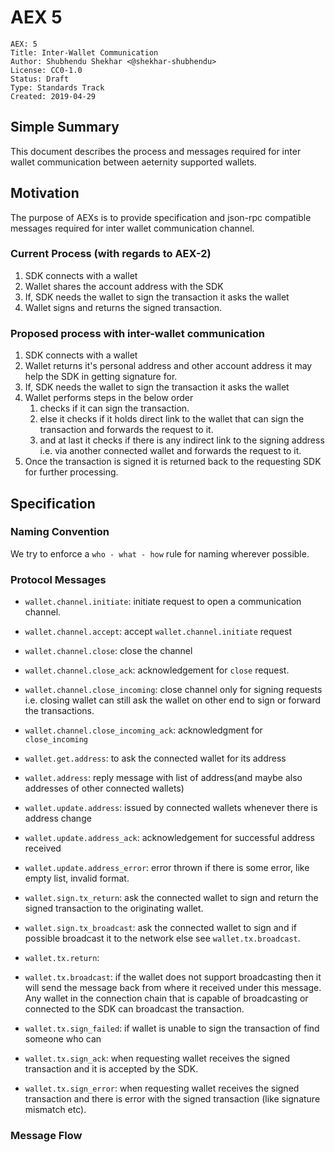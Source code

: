# AEX 5

```
AEX: 5
Title: Inter-Wallet Communication
Author: Shubhendu Shekhar <@shekhar-shubhendu>
License: CC0-1.0
Status: Draft
Type: Standards Track
Created: 2019-04-29
```

## Simple Summary

This document describes the process and messages required for inter wallet communication between aeternity supported wallets.

## Motivation

The purpose of AEXs is to provide specification and json-rpc compatible messages required for inter wallet communication channel.

### Current Process (with regards to AEX-2)

1. SDK connects with a wallet
2. Wallet shares the account address with the SDK
3. If, SDK needs the wallet to sign the transaction it asks the wallet
4. Wallet signs and returns the signed transaction.

### Proposed process with inter-wallet communication

1. SDK connects with a wallet
2. Wallet returns it's personal address and other account address it may help the SDK in getting signature for.
3. If, SDK needs the wallet to sign the transaction it asks the wallet
4. Wallet performs steps in the below order
    1. checks if it can sign the transaction.
    2. else it checks if it holds direct link to the wallet that can sign the transaction and forwards the request to it.
    3. and at last it checks if there is any indirect link to the signing address i.e. via another connected wallet and forwards the request to it.
5. Once the transaction is signed it is returned back to the requesting SDK for further processing.

## Specification

### Naming Convention

We try to enforce a `who - what - how` rule for naming wherever possible.

### Protocol Messages

- `wallet.channel.initiate`: initiate request to open a communication channel.
- `wallet.channel.accept`: accept `wallet.channel.initiate` request
- `wallet.channel.close`: close the channel
- `wallet.channel.close_ack`: acknowledgement for `close` request.
- `wallet.channel.close_incoming`: close channel only for signing requests i.e. closing wallet can still ask the wallet on other end to sign or forward the transactions.
- `wallet.channel.close_incoming_ack`: acknowledgment for `close_incoming`

- `wallet.get.address`: to ask the connected wallet for its address
- `wallet.address`: reply message with list of address(and maybe also addresses of other connected wallets)
- `wallet.update.address`: issued by connected wallets whenever there is address change
- `wallet.update.address_ack`: acknowledgement for successful address received
- `wallet.update.address_error`: error thrown if there is some error, like empty list, invalid format.

- `wallet.sign.tx_return`: ask the connected wallet to sign and return the signed transaction to the originating wallet.
- `wallet.sign.tx_broadcast`: ask the connected wallet to sign and if possible broadcast it to the network else see `wallet.tx.broadcast`.
- `wallet.tx.return`:
- `wallet.tx.broadcast`: if the wallet does not support broadcasting then it will send the message back from where it received under this message. Any wallet in the connection chain that is capable of broadcasting or connected to the SDK can broadcast the transaction.
- `wallet.tx.sign_failed`: if wallet is unable to sign the transaction of find someone who can
- `wallet.tx.sign_ack`: when requesting wallet receives the signed transaction and it is accepted by the SDK.
- `wallet.tx.sign_error`: when requesting wallet receives the signed transaction and there is error with the signed transaction (like signature mismatch etc).

### Message Flow